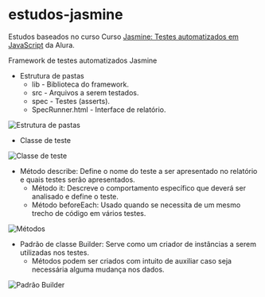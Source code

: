 # estudos-jasmine
Estudos baseados no curso Curso [Jasmine: Testes automatizados em JavaScript](https://www.alura.com.br/curso-online-angular-testes-automatizados-jasmin-karma) da Alura.

Framework de testes automatizados Jasmine

- Estrutura de pastas
	- lib - Biblioteca do framework.
	- src - Arquivos a serem testados.
	- spec - Testes (asserts).
	- SpecRunner.html - Interface de relatório.

![Estrutura de pastas](https://github.com/lucasgdo/testes-automatizados-jasmine/blob/master/src/1stsnap.png?raw=true)

- Classe de teste

![Classe de teste](https://github.com/lucasgdo/testes-automatizados-jasmine/blob/master/src/2ndsnap.png?raw=true)

- Método describe: Define o nome do teste a ser apresentado no relatório e quais testes serão apresentados.
	- Método it: Descreve o comportamento específico que deverá ser analisado e define o teste.
	- Método beforeEach: Usado quando se necessita de um mesmo trecho de código em vários testes.

![Métodos](https://github.com/lucasgdo/testes-automatizados-jasmine/blob/master/src/3rdsnap.png?raw=true)

- Padrão de classe Builder: Serve como um criador de instâncias a serem utilizadas nos testes.
	- Métodos podem ser criados com intuito de auxiliar caso seja necessária alguma mudança nos dados.
	
![Padrão Builder](https://github.com/lucasgdo/testes-automatizados-jasmine/blob/master/src/4thsnap.png?raw=true)

